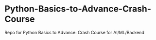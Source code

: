 # Python-Basics-to-Advance-Crash-Course
Repo for Python Basics to Advance: Crash Course for AI/ML/Backend
